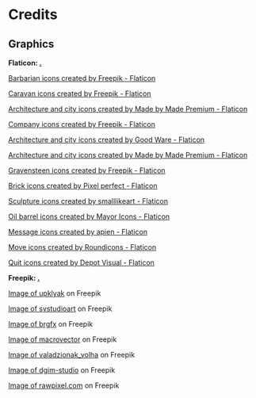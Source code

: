 # Credits

## Graphics

<b><p>Flaticon:   <a href="https://www.flaticon.com/">.</a></p></b>
<p><a href="https://www.flaticon.com/free-icons/barbarian" title="barbarian icons">Barbarian icons created by Freepik - Flaticon</a></p>
<p><a href="https://www.flaticon.com/free-icons/caravan" title="caravan icons">Caravan icons created by Freepik - Flaticon</a></p>
<p><a href="https://www.flaticon.com/free-icons/architecture-and-city" title="architecture and city icons">Architecture and city icons created by Made by Made Premium - Flaticon</a></p>
<p><a href="https://www.flaticon.com/free-icons/company" title="company icons">Company icons created by Freepik - Flaticon</a></p>
<p><a href="https://www.flaticon.com/free-icons/architecture-and-city" title="architecture and city icons">Architecture and city icons created by Good Ware - Flaticon</a></p>
<p><a href="https://www.flaticon.com/free-icons/architecture-and-city" title="architecture and city icons">Architecture and city icons created by Made by Made Premium - Flaticon</a></p>
<p><a href="https://www.flaticon.com/free-icons/gravensteen" title="gravensteen icons">Gravensteen icons created by Freepik - Flaticon</a></p>
<p><a href="https://www.flaticon.com/free-icons/brick" title="brick icons">Brick icons created by Pixel perfect - Flaticon</a></p>
<p><a href="https://www.flaticon.com/free-icons/sculpture" title="sculpture icons">Sculpture icons created by smalllikeart - Flaticon</a></p>
<p><a href="https://www.flaticon.com/free-icons/oil-barrel" title="oil barrel icons">Oil barrel icons created by Mayor Icons - Flaticon</a></p>
<p><a href="https://www.flaticon.com/free-icons/message" title="message icons">Message icons created by apien - Flaticon</a></p>
<p><a href="https://www.flaticon.com/free-icons/move" title="move icons">Move icons created by Roundicons - Flaticon</a></p>
<p><a href="https://www.flaticon.com/free-icons/quit" title="quit icons">Quit icons created by Depot Visual - Flaticon</a></p>

<b><p>Freepik:   <a href="https://www.freepik.com/">.</a></p></b>
<p><a href="https://fr.freepik.com/vecteurs-libre/prairie-herbe-verte-coniferes-collines_22970599.htm#query=grassland&position=12&from_view=search&track=sph">Image of upklyak</a> on Freepik</p>
<p><a href="https://fr.freepik.com/vecteurs-libre/champ-ete-paysage-vert-au-dessus-collines-herbe_11571803.htm#query=hill&position=1&from_view=search&track=sph">Image of svstudioart</a> on Freepik</p>
<p><a href="https://fr.freepik.com/vecteurs-libre/paysage-parc-naturel-fond-vide_11206862.htm#query=forest&position=16&from_view=search&track=sph?log-in=google">Image of brgfx</a> on Freepik</p>
<p><a href="https://fr.freepik.com/vecteurs-libre/fond-gres-montagnes-du-desert-desert-sec-sous-soleil-desert-sable-sans-fin_13031986.htm#query=desert&position=20&from_view=search&track=sph">Image of macrovector</a> on Freepik</p>
<p><a href="https://fr.freepik.com/vecteurs-libre/cretes-montagne-illustration-vectorielle-du-lever-du-soleil_11950790.htm#query=montagne&position=3&from_view=search&track=sph">Image of valadzionak_volha</a> on Freepik</p>
<p><a href="https://fr.freepik.com/vecteurs-libre/ancien-modele-carte-nautique_7998456.htm#query=carte%20ancienne&position=9&from_view=search&track=sph">Image of dgim-studio</a> on Freepik</p>
<p><a href="https://fr.freepik.com/vecteurs-libre/dollar_2900482.htm#query=coin&position=0&from_view=search&track=sph">Image of rawpixel.com</a> on Freepik</p>